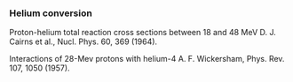 ### Helium conversion

Proton-helium total reaction cross sections between 18 and 48 MeV
D. J. Cairns et al., Nucl. Phys. 60, 369 (1964).

Interactions of 28-Mev protons with helium-4
A. F. Wickersham, Phys. Rev. 107, 1050 (1957).
